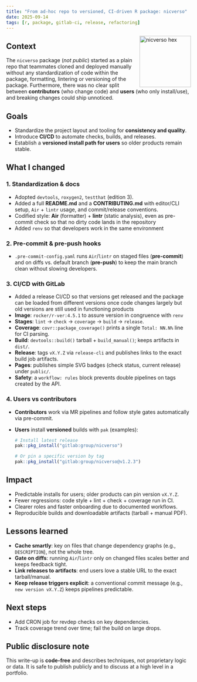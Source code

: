 ```yaml
---
title: "From ad‑hoc repo to versioned, CI‑driven R package: nicverso"
date: 2025-09-14
tags: [r, package, gitlab-ci, release, refactoring]
---
```


<img src="../../assets/nicverso/hex.png" align="right" width="140" alt="nicverso hex" />


## Context
The `nicverso` package (*not public*) started as a plain repo that teammates cloned and deployed manually without any standardization of code within the package, formatting, lintering or versioning of the package. Furthermore, there was no clear split between **contributors** (who change code) and **users** (who only install/use), and breaking changes could ship unnoticed.

## Goals
- Standardize the project layout and tooling for **consistency and quality**.
- Introduce **CI/CD** to automate checks, builds, and releases.
- Establish a **versioned install path for users** so older products remain stable.

## What I changed
### 1. Standardization & docs
- Adopted `devtools`, `roxygen2`, `testthat` (edition 3).
- Added a full **README.md** and a **CONTRIBUTING.md** with editor/CLI setup, `Air` + `lintr` usage, and commit/release conventions.
- Codified style: **Air** (formatter) + **lintr** (static analysis), even as pre-commit check so that no dirty code lands in the repository
- Added `renv` so that developers work in the same environment

### 2. Pre-commit & pre-push hooks
- `.pre-commit-config.yaml` runs `Air`/`lintr` on staged files (**pre-commit**) and on diffs vs. default branch (**pre-push**) to keep the main branch clean without slowing developers.

### 3. CI/CD with GitLab
- Added a release CI/CD so that versions get released and the package can be loaded from different versions once code changes largely but old versions are still used in functioning products
- **Image**: `rocker/r-ver:4.5.1` to assure version in congruence with `renv`
- **Stages**: `lint` → `check` → `coverage` → `build` → `release`.
- **Coverage**: `covr::package_coverage()` prints a single `Total: NN.N%` line for CI parsing.
- **Build**: `devtools::build()` tarball + `build_manual()`; keeps artifacts in `dist/`.
- **Release**: tags `vX.Y.Z` via `release-cli` and publishes links to the exact build job artifacts.
- **Pages**: publishes simple SVG badges (check status, current release) under `public/`.
- **Safety**: a `workflow: rules` block prevents double pipelines on tags created by the API.

### 4. Users vs contributors
- **Contributors** work via MR pipelines and follow style gates automatically via pre-commit.
- **Users** install **versioned** builds with `pak` (examples):

  ```r
  # Install latest release
  pak::pkg_install("gitlab:group/nicverso")

  # Or pin a specific version by tag
  pak::pkg_install("gitlab:group/nicverso@v1.2.3")
  ```

## Impact
- Predictable installs for users; older products can pin version `vX.Y.Z`.
- Fewer regressions: code style + lint + check + coverage run in CI.
- Clearer roles and faster onboarding due to documented workflows.
- Reproducible builds and downloadable artifacts (tarball + manual PDF).

## Lessons learned
- **Cache smartly**: key on files that change dependency graphs (e.g., `DESCRIPTION`), not the whole tree.
- **Gate on diffs**: running `Air`/`lintr` only on changed files scales better and keeps feedback tight.
- **Link releases to artifacts**: end users love a stable URL to the exact tarball/manual.
- **Keep release triggers explicit**: a conventional commit message (e.g., `new version vX.Y.Z`) keeps pipelines predictable.

## Next steps
- Add CRON job for revdep checks on key dependencies.
- Track coverage trend over time; fail the build on large drops.

## Public disclosure note
This write-up is **code-free** and describes techniques, not proprietary logic or data. It is safe to publish publicly and to discuss at a high level in a portfolio.
